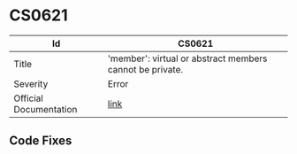 # CS0621

| Id                     | CS0621                                                            |
| ---------------------- | ----------------------------------------------------------------- |
| Title                  | 'member': virtual or abstract members cannot be private\.         |
| Severity               | Error                                                             |
| Official Documentation | [link](http://docs.microsoft.com/en-us/dotnet/csharp/misc/cs0621) |

## Code Fixes


